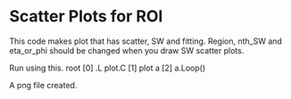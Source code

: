 Scatter Plots for ROI
======================

This code makes plot that has scatter, SW and fitting.
Region, nth\_SW and eta\_or\_phi should be changed when you draw SW scatter plots.

Run using this.
	root
	[0] .L plot.C
	[1] plot a
	[2] a.Loop()

A png file created.
